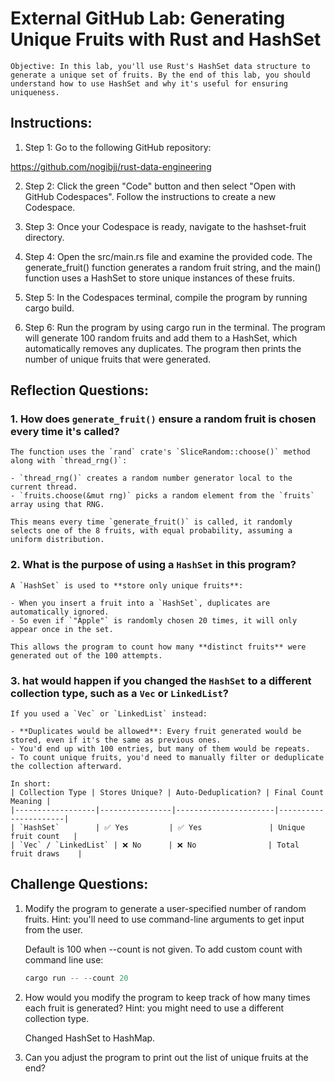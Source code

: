 # External GitHub Lab: Generating Unique Fruits with Rust and HashSet

    Objective: In this lab, you'll use Rust's HashSet data structure to generate a unique set of fruits. By the end of this lab, you should understand how to use HashSet and why it's useful for ensuring uniqueness.

## Instructions:

1. Step 1: Go to the following GitHub repository:

https://github.com/nogibjj/rust-data-engineering

2. Step 2: Click the green "Code" button and then select "Open with GitHub Codespaces". Follow the instructions to create a new Codespace.

3. Step 3: Once your Codespace is ready, navigate to the hashset-fruit directory.

4. Step 4: Open the src/main.rs file and examine the provided code. The generate_fruit() function generates a random fruit string, and the main() function uses a HashSet to store unique instances of these fruits.

5. Step 5: In the Codespaces terminal, compile the program by running cargo build.

6. Step 6: Run the program by using cargo run in the terminal. The program will generate 100 random fruits and add them to a HashSet, which automatically removes any duplicates. The program then prints the number of unique fruits that were generated.

## Reflection Questions:

### 1. How does `generate_fruit()` ensure a random fruit is chosen every time it's called?

    The function uses the `rand` crate's `SliceRandom::choose()` method along with `thread_rng()`:

    - `thread_rng()` creates a random number generator local to the current thread.
    - `fruits.choose(&mut rng)` picks a random element from the `fruits` array using that RNG.

    This means every time `generate_fruit()` is called, it randomly selects one of the 8 fruits, with equal probability, assuming a uniform distribution.

### 2. What is the purpose of using a `HashSet` in this program?

    A `HashSet` is used to **store only unique fruits**:

    - When you insert a fruit into a `HashSet`, duplicates are automatically ignored.
    - So even if `"Apple"` is randomly chosen 20 times, it will only appear once in the set.

    This allows the program to count how many **distinct fruits** were generated out of the 100 attempts.

### 3. hat would happen if you changed the `HashSet` to a different collection type, such as a `Vec` or `LinkedList`?

    If you used a `Vec` or `LinkedList` instead:

    - **Duplicates would be allowed**: Every fruit generated would be stored, even if it's the same as previous ones.
    - You'd end up with 100 entries, but many of them would be repeats.
    - To count unique fruits, you'd need to manually filter or deduplicate the collection afterward.

    In short:
    | Collection Type | Stores Unique? | Auto-Deduplication? | Final Count Meaning |
    |------------------|----------------|----------------------|----------------------|
    | `HashSet`        | ✅ Yes         | ✅ Yes               | Unique fruit count   |
    | `Vec` / `LinkedList` | ❌ No      | ❌ No                | Total fruit draws    |


## Challenge Questions:

1. Modify the program to generate a user-specified number of random fruits. Hint: you'll need to use command-line arguments to get input from the user.

    Default is 100 when --count is not given. To add custom count with command line use:
    ``` rust
    cargo run -- --count 20
    ```

2. How would you modify the program to keep track of how many times each fruit is generated? Hint: you might need to use a different collection type.

    Changed HashSet to HashMap.

3. Can you adjust the program to print out the list of unique fruits at the end?
